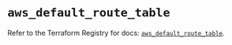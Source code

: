 # `aws_default_route_table`

Refer to the Terraform Registry for docs: [`aws_default_route_table`](https://registry.terraform.io/providers/hashicorp/aws/3.76.1/docs/resources/default_route_table).
